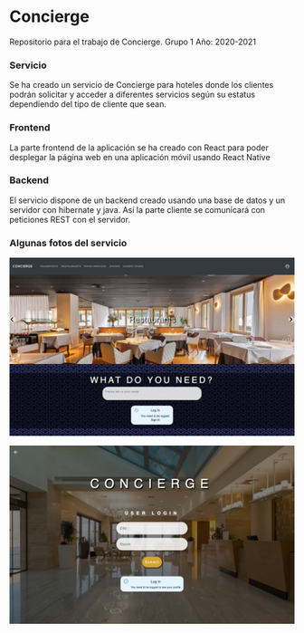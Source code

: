 # Concierge
Repositorio para el trabajo de Concierge. 
Grupo 1 
Año: 2020-2021

### Servicio
Se ha creado un servicio de Concierge para hoteles donde los clientes podrán solicitar y acceder a diferentes servicios según su estatus dependiendo del tipo de cliente que sean. 

### Frontend

La parte frontend de la aplicación se ha creado con React para poder desplegar la página web en una aplicación móvil usando React Native

### Backend

El servicio dispone de un backend creado usando una base de datos y un servidor con hibernate y java. Así la parte cliente se comunicará con peticiones REST con el servidor. 

### Algunas fotos del servicio

![App image](fotos/foto1.jpeg)

![App image2](fotos/foto2.jpeg)
